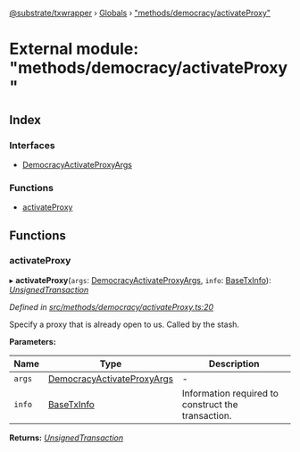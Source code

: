 [@substrate/txwrapper](../README.md) › [Globals](../globals.md) › ["methods/democracy/activateProxy"](_methods_democracy_activateproxy_.md)

# External module: "methods/democracy/activateProxy"

## Index

### Interfaces

* [DemocracyActivateProxyArgs](../interfaces/_methods_democracy_activateproxy_.democracyactivateproxyargs.md)

### Functions

* [activateProxy](_methods_democracy_activateproxy_.md#activateproxy)

## Functions

###  activateProxy

▸ **activateProxy**(`args`: [DemocracyActivateProxyArgs](../interfaces/_methods_democracy_activateproxy_.democracyactivateproxyargs.md), `info`: [BaseTxInfo](../interfaces/_util_types_.basetxinfo.md)): *[UnsignedTransaction](../interfaces/_util_types_.unsignedtransaction.md)*

*Defined in [src/methods/democracy/activateProxy.ts:20](https://github.com/paritytech/txwrapper/blob/123d47d/src/methods/democracy/activateProxy.ts#L20)*

Specify a proxy that is already open to us. Called by the stash.

**Parameters:**

Name | Type | Description |
------ | ------ | ------ |
`args` | [DemocracyActivateProxyArgs](../interfaces/_methods_democracy_activateproxy_.democracyactivateproxyargs.md) | - |
`info` | [BaseTxInfo](../interfaces/_util_types_.basetxinfo.md) | Information required to construct the transaction.  |

**Returns:** *[UnsignedTransaction](../interfaces/_util_types_.unsignedtransaction.md)*
